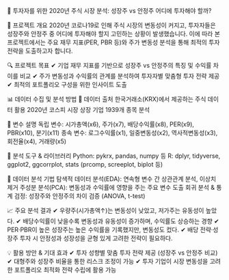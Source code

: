 📌 투자자를 위한 2020년 주식 시장 분석: 성장주 vs 안정주 어디에 투자해야 할까?

🚀 프로젝트 개요
2020년 코로나19로 인해 주식 시장의 변동성이 커지고, 투자자들은 성장주와 안정주 중 어디에 투자해야 할지 고민하는 상황이 발생했습니다. 
이에 따라 본 프로젝트에서는 주요 재무 지표(PER, PBR 등)와 주가 변동성 분석을 통해 최적의 투자 전략을 도출하고자 합니다.

🔍 프로젝트 목표
✔ 기업 재무 지표를 기반으로 성장주 vs 안정주의 특징 및 수익률 차이를 비교
✔ 주가 변동성과 수익률의 관계를 분석하여 투자자별 맞춤형 투자 전략 제공
✔ 최적의 포트폴리오 구성을 위한 인사이트 도출

📊 데이터 수집 및 분석 방법
📌 데이터 출처
한국거래소(KRX)에서 제공하는 주식 데이터 활용
2020년 코스피 시장 상장 기업 1939개 종목 분석

📌 변수 설명 
독립 변수: 시가총액(x6), 주가(x7), 배당수익률(x8), PER(x9), PBR(x10), 분기(x11) 
종속 변수:  로그수익률(x1), 일중변동성(x2), 역사적변동성(x3), 회전율(x4), 거래량(x5) 

📌 분석 도구 & 라이브러리
Python: pykrx, pandas, numpy 등
R: dplyr, tidyverse, ggplot2, ggcorrplot, stats (prcomp, screeplot, biplot 등)

📌 데이터 분석 기법
탐색적 데이터 분석(EDA): 연속형 변수 간 상관관계 분석, 이상치 제거
주성분 분석(PCA): 변동성과 수익률에 영향을 주는 주요 변수 도출
회귀 분석 & 통계 검정: 성장주와 안정주의 차이 검증 (ANOVA, t-test)

📈 주요 분석 결과
✔ 우량주(시가총액↑)는 변동성이 낮았고, 저가주는 유동성이 높았다.
✔ 배당수익률이 낮을수록 변동성과 유동성이 증가하며, 수익률도 상승하는 경향
✔ PER·PBR이 높은 성장주는 높은 수익률을 기록했지만, 변동성도 컸다.
✔ 배당 전략·성장주 투자 시 안정성과 성장성을 균형 있게 고려한 전략이 필요하다.

💡 활용 방안 & 기대 효과
✔ 투자 성향별 맞춤 투자 전략 제공 (성장주 vs 안정주 비교)
✔ 대형주와 성장주 비율을 통한 리스크 조정이 가능
✔ 투자 기업이 시장 변동성을 고려한 포트폴리오 최적화 전략 수립에 활용 가능
